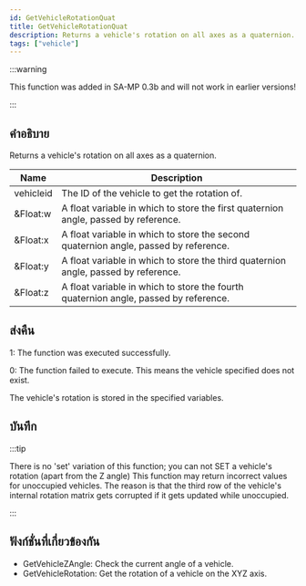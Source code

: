 ```yaml
---
id: GetVehicleRotationQuat
title: GetVehicleRotationQuat
description: Returns a vehicle's rotation on all axes as a quaternion.
tags: ["vehicle"]
---
```


:::warning

This function was added in SA-MP 0.3b and will not work in earlier versions!

:::

## คำอธิบาย

Returns a vehicle's rotation on all axes as a quaternion.

| Name      | Description                                                                          |
| --------- | ------------------------------------------------------------------------------------ |
| vehicleid | The ID of the vehicle to get the rotation of.                                        |
| &Float:w  | A float variable in which to store the first quaternion angle, passed by reference.  |
| &Float:x  | A float variable in which to store the second quaternion angle, passed by reference. |
| &Float:y  | A float variable in which to store the third quaternion angle, passed by reference.  |
| &Float:z  | A float variable in which to store the fourth quaternion angle, passed by reference. |

## ส่งคืน

1: The function was executed successfully.

0: The function failed to execute. This means the vehicle specified does not exist.

The vehicle's rotation is stored in the specified variables.

## บันทึก

:::tip

There is no 'set' variation of this function; you can not SET a vehicle's rotation (apart from the Z angle) This function may return incorrect values for unoccupied vehicles. The reason is that the third row of the vehicle's internal rotation matrix gets corrupted if it gets updated while unoccupied.

:::

## ฟังก์ชั่นที่เกี่ยวข้องกัน

- GetVehicleZAngle: Check the current angle of a vehicle.
- GetVehicleRotation: Get the rotation of a vehicle on the XYZ axis.
